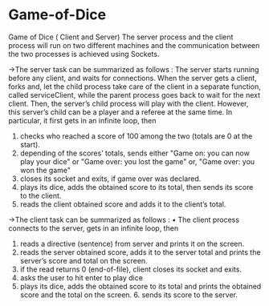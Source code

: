 # Game-of-Dice
Game of Dice ( Client and Server)
The server process and the client process will run on two different machines and the communication between the two processes is achieved using Sockets.

→The server task can be summarized as follows :
The server starts running before any client, and waits for connections.
When the server gets a client, forks and, let the child process take care of the client in a separate function, called serviceClient, while the parent process goes back to wait for the next client.
Then, the server’s child process will play with the client. However, this server’s child can be a player and a referee at the same time. In particular, it first gets in an infinite loop, then
1. checks who reached a score of 100 among the two (totals are 0 at the start).
2. depending of the scores’ totals, sends either "Game on: you can now play your dice" or "Game over: you lost the game" or, "Game over: you won the game"
3. closes its socket and exits, if game over was declared.
4. plays its dice, adds the obtained score to its total, then sends its score to the client.
5. reads the client obtained score and adds it to the client’s total.

→The client task can be summarized as follows :
• The client process connects to the server, gets in an infinite loop, then
1. reads a directive (sentence) from server and prints it on the screen.
2. reads the server obtained score, adds it to the server total and prints the server’s score and total on the screen.
3. if the read returns 0 (end-of-file), client closes its socket and exits.
4. asks the user to hit enter to play dice
5. plays its dice, adds the obtained score to its total and prints the obtained score and the total on the screen. 6. sends its score to the server.
